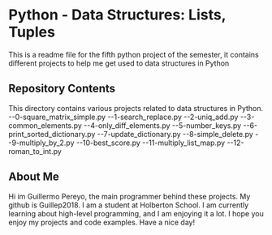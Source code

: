 # Python - Data Structures: Lists, Tuples

This is a readme file for the fifth python project of the semester, it contains different projects to help me get used to data structures in Python

## Repository Contents

This directory contains various projects related to data structures in Python.
--0-square_matrix_simple.py
--1-search_replace.py
--2-uniq_add.py
--3-common_elements.py
--4-only_diff_elements.py
--5-number_keys.py
--6-print_sorted_dictionary.py
--7-update_dictionary.py
--8-simple_delete.py
--9-multiply_by_2.py
--10-best_score.py
--11-multiply_list_map.py
--12-roman_to_int.py

## About Me

Hi im Guillermo Pereyo, the main programmer behind these projects. My github is Guillep2018. I am a student at Holberton School. I am currently learning about high-level programming, and I am enjoying it a lot. I hope you enjoy my projects and code examples. Have a nice day!
